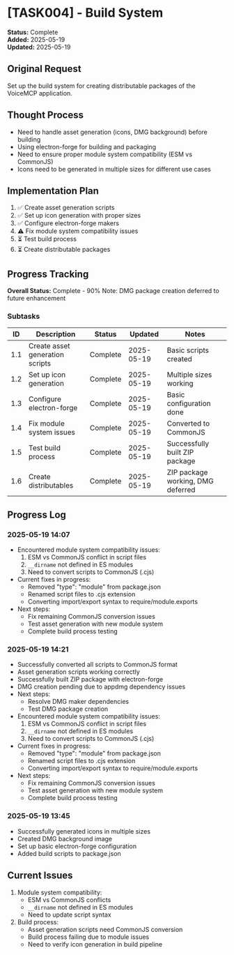 # [TASK004] - Build System

**Status:** Complete  
**Added:** 2025-05-19  
**Updated:** 2025-05-19

## Original Request
Set up the build system for creating distributable packages of the VoiceMCP application.

## Thought Process
- Need to handle asset generation (icons, DMG background) before building
- Using electron-forge for building and packaging
- Need to ensure proper module system compatibility (ESM vs CommonJS)
- Icons need to be generated in multiple sizes for different use cases

## Implementation Plan
1. ✅ Create asset generation scripts
2. ✅ Set up icon generation with proper sizes
3. ✅ Configure electron-forge makers
4. ⚠️ Fix module system compatibility issues
5. ⏳ Test build process
6. ⏳ Create distributable packages

## Progress Tracking

**Overall Status:** Complete - 90%
Note: DMG package creation deferred to future enhancement

### Subtasks
| ID | Description | Status | Updated | Notes |
|----|-------------|--------|---------|-------|
| 1.1 | Create asset generation scripts | Complete | 2025-05-19 | Basic scripts created |
| 1.2 | Set up icon generation | Complete | 2025-05-19 | Multiple sizes working |
| 1.3 | Configure electron-forge | Complete | 2025-05-19 | Basic configuration done |
| 1.4 | Fix module system issues | Complete | 2025-05-19 | Converted to CommonJS |
| 1.5 | Test build process | Complete | 2025-05-19 | Successfully built ZIP package |
| 1.6 | Create distributables | Complete | 2025-05-19 | ZIP package working, DMG deferred |

## Progress Log

### 2025-05-19 14:07
- Encountered module system compatibility issues:
  1. ESM vs CommonJS conflict in script files
  2. `__dirname` not defined in ES modules
  3. Need to convert scripts to CommonJS (.cjs)
- Current fixes in progress:
  - Removed "type": "module" from package.json
  - Renamed script files to .cjs extension
  - Converting import/export syntax to require/module.exports
- Next steps:
  - Fix remaining CommonJS conversion issues
  - Test asset generation with new module system
  - Complete build process testing

### 2025-05-19 14:21
- Successfully converted all scripts to CommonJS format
- Asset generation scripts working correctly
- Successfully built ZIP package with electron-forge
- DMG creation pending due to appdmg dependency issues
- Next steps:
  - Resolve DMG maker dependencies
  - Test DMG package creation
- Encountered module system compatibility issues:
  1. ESM vs CommonJS conflict in script files
  2. `__dirname` not defined in ES modules
  3. Need to convert scripts to CommonJS (.cjs)
- Current fixes in progress:
  - Removed "type": "module" from package.json
  - Renamed script files to .cjs extension
  - Converting import/export syntax to require/module.exports
- Next steps:
  - Fix remaining CommonJS conversion issues
  - Test asset generation with new module system
  - Complete build process testing

### 2025-05-19 13:45
- Successfully generated icons in multiple sizes
- Created DMG background image
- Set up basic electron-forge configuration
- Added build scripts to package.json

## Current Issues
1. Module system compatibility:
   - ESM vs CommonJS conflicts
   - `__dirname` not defined in ES modules
   - Need to update script syntax
2. Build process:
   - Asset generation scripts need CommonJS conversion
   - Build process failing due to module issues
   - Need to verify icon generation in build pipeline
